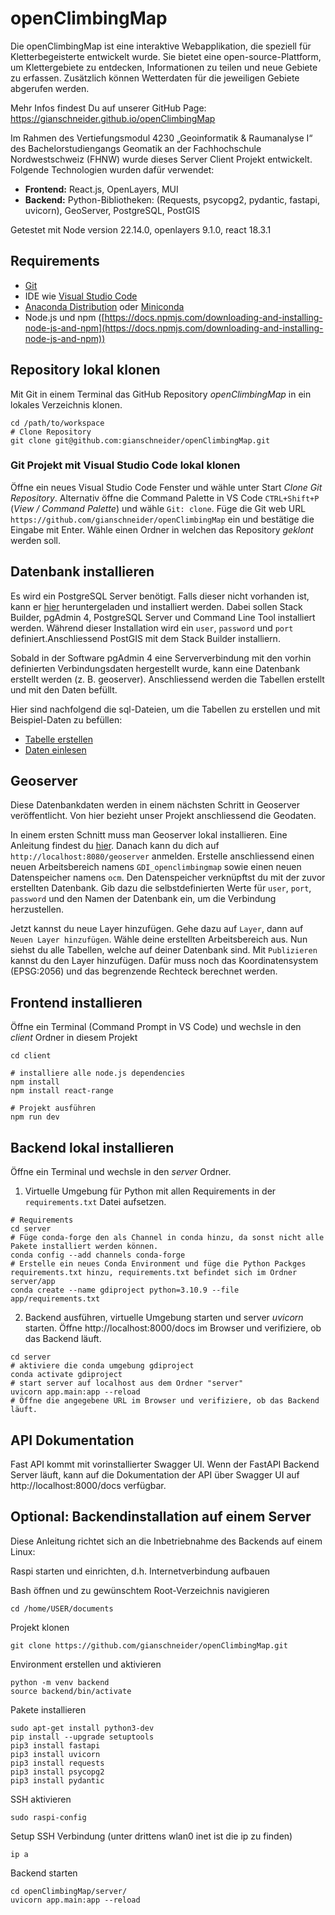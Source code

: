 # openClimbingMap
Die openClimbingMap ist eine interaktive Webapplikation, die speziell für Kletterbegeisterte entwickelt wurde. Sie bietet eine open-source-Plattform, um Klettergebiete zu entdecken, Informationen zu teilen und neue Gebiete zu erfassen. Zusätzlich können Wetterdaten für die jeweiligen Gebiete abgerufen werden.

Mehr Infos findest Du auf unserer GitHub Page: https://gianschneider.github.io/openClimbingMap

Im Rahmen des Vertiefungsmodul 4230 „Geoinformatik & Raumanalyse I“ des Bachelorstudiengangs Geomatik an der Fachhochschule Nordwestschweiz (FHNW) wurde dieses Server Client Projekt entwickelt. 
Folgende Technologien wurden dafür verwendet:

- **Frontend:** React.js, OpenLayers, MUI
- **Backend:** Python-Bibliotheken: (Requests, psycopg2, pydantic, fastapi, uvicorn), GeoServer, PostgreSQL, PostGIS

Getestet mit Node version 22.14.0, openlayers 9.1.0, react 18.3.1

## Requirements

- [Git](https://git-scm.com/)
- IDE wie [Visual Studio Code](https://code.visualstudio.com/)
- [Anaconda Distribution](https://www.anaconda.com/products/distribution) oder [Miniconda](https://docs.conda.io/en/latest/miniconda.html)
- Node.js und npm ([https://docs.npmjs.com/downloading-and-installing-node-js-and-npm](https://docs.npmjs.com/downloading-and-installing-node-js-and-npm))

## Repository lokal klonen
Mit Git in einem Terminal das GitHub Repository *openClimbingMap* in ein lokales Verzeichnis klonen.

``` shell
cd /path/to/workspace
# Clone Repository 
git clone git@github.com:gianschneider/openClimbingMap.git
```

### Git Projekt mit Visual Studio Code lokal klonen
Öffne ein neues Visual Studio Code Fenster und wähle unter Start *Clone Git Repository*. Alternativ öffne die Command Palette in VS Code `CTRL+Shift+P` (*View / Command Palette*) und wähle `Git: clone`. 
Füge die Git web URL `https://github.com/gianschneider/openClimbingMap` ein und bestätige die Eingabe mit Enter. Wähle einen Ordner in welchen das Repository *geklont* werden soll.

## Datenbank installieren
Es wird ein PostgreSQL Server benötigt. Falls dieser nicht vorhanden ist, kann er [hier](https://www.postgresql.org/download/) heruntergeladen und installiert werden. Dabei sollen Stack Builder, pgAdmin 4, PostgreSQL Server und  Command Line Tool installiert werden. Während dieser Installation wird ein `user`, `password` und `port` definiert.Anschliessend PostGIS mit dem Stack Builder installiern.

Sobald in der Software pgAdmin 4 eine Serververbindung mit den vorhin definierten Verbindungsdaten hergestellt wurde, kann eine Datenbank erstellt werden (z. B. geoserver). Anschliessend werden die Tabellen erstellt und mit den Daten befüllt.

Hier sind nachfolgend die sql-Dateien, um die Tabellen zu erstellen und mit Beispiel-Daten zu befüllen:

- [Tabelle erstellen]()
- [Daten einlesen]()

## Geoserver
Diese Datenbankdaten werden in einem nächsten Schritt in Geoserver veröffentlicht. Von hier bezieht unser Projekt anschliessend die Geodaten.

In einem ersten Schnitt muss man Geoserver lokal installieren. Eine Anleitung findest du [hier](). Danach kann du dich auf `http://localhost:8080/geoserver` anmelden. Erstelle anschliessend einen neuen Arbeitsbereich namens `GDI_openclimbingmap` sowie einen neuen Datenspeicher namens `ocm`. Den Datenspeicher verknüpftst du mit der zuvor erstellten Datenbank. Gib dazu die selbstdefinierten Werte für `user`, `port`, `password` und den Namen der Datenbank ein, um die Verbindung herzustellen.

Jetzt kannst du neue Layer hinzufügen. Gehe dazu auf `Layer`, dann auf `Neuen Layer hinzufügen`. Wähle deine erstellten Arbeitsbereich aus. Nun siehst du alle Tabellen, welche auf deiner Datenbank sind. Mit `Publizieren` kannst du den Layer hinzufügen. Dafür muss noch das Koordinatensystem (EPSG:2056) und das begrenzende Rechteck berechnet werden.


## Frontend installieren
Öffne ein Terminal (Command Prompt in VS Code) und wechsle in den *client* Ordner in diesem Projekt

``` shell
cd client
```
``` shell
# installiere alle node.js dependencies
npm install
npm install react-range
```
``` shell
# Projekt ausführen
npm run dev
```

## Backend lokal installieren
Öffne ein Terminal und wechsle in den *server* Ordner.
1. Virtuelle Umgebung für Python mit allen Requirements in der `requirements.txt` Datei aufsetzen.

```shell
# Requirements
cd server
# Füge conda-forge den als Channel in conda hinzu, da sonst nicht alle Pakete installiert werden können.
conda config --add channels conda-forge
# Erstelle ein neues Conda Environment und füge die Python Packges requirements.txt hinzu, requirements.txt befindet sich im Ordner server/app
conda create --name gdiproject python=3.10.9 --file app/requirements.txt
```

2. Backend ausführen, virtuelle Umgebung starten und server *uvicorn* starten. Öffne http://localhost:8000/docs im Browser und verifiziere, ob das Backend läuft.
``` shell
cd server
# aktiviere die conda umgebung gdiproject
conda activate gdiproject
# start server auf localhost aus dem Ordner "server"
uvicorn app.main:app --reload
# Öffne die angegebene URL im Browser und verifiziere, ob das Backend läuft.
```

## API Dokumentation
Fast API kommt mit vorinstallierter Swagger UI. Wenn der FastAPI Backend Server läuft, kann auf die Dokumentation der API über Swagger UI auf http://localhost:8000/docs verfügbar.

## Optional: Backendinstallation auf einem Server
Diese Anleitung richtet sich an die Inbetriebnahme des Backends auf einem Linux:

Raspi starten und einrichten, d.h. Internetverbindung aufbauen

Bash öffnen und zu gewünschtem Root-Verzeichnis navigieren
```
cd /home/USER/documents
```
Projekt klonen
```
git clone https://github.com/gianschneider/openClimbingMap.git
```
Environment erstellen und aktivieren
```
python -m venv backend
source backend/bin/activate
```
Pakete installieren
```
sudo apt-get install python3-dev
pip install --upgrade setuptools
pip3 install fastapi
pip3 install uvicorn
pip3 install requests
pip3 install psycopg2
pip3 install pydantic
```
SSH aktivieren
```
sudo raspi-config 
```
Setup SSH Verbindung (unter drittens wlan0 inet ist die ip zu finden)
```
ip a 
```
Backend starten
```
cd openClimbingMap/server/
uvicorn app.main:app --reload
```
